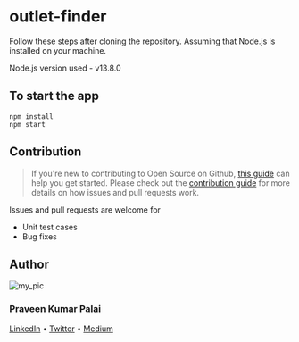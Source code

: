 # outlet-finder

Follow these steps after cloning the repository. Assuming that Node.js is installed on your machine.

Node.js version used - v13.8.0

## To start the app

```
npm install
npm start
```

## Contribution

>If you're new to contributing to Open Source on Github, [this guide](https://guides.github.com/activities/contributing-to-open-source/) can help you get started. Please check out the [contribution guide](CONTRIBUTING.md) for more details on how issues and pull requests work.

Issues and pull requests are welcome for

* Unit test cases
* Bug fixes

## Author
![my_pic](https://avatars0.githubusercontent.com/u/30167153?s=60&u=a86ef3c0aa1d41ddac88f2a789b13f58ab5654a8&v=4)

[](https://avatars2.githubusercontent.com/u/30167153?s=460&v=4)
### Praveen Kumar Palai

[LinkedIn](https://www.linkedin.com/in/praveenkumarpalai/) &bull; [Twitter](https://twitter.com/PraveenPalai) &bull; [Medium](https://medium.com/@praveenkumarpalai)